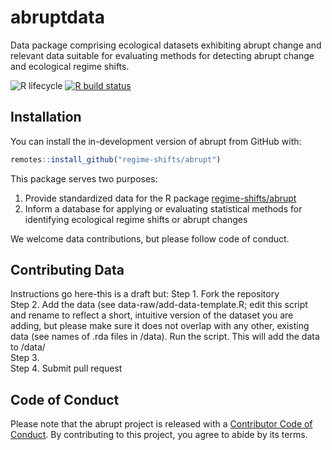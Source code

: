 # abruptdata
Data package comprising ecological datasets exhibiting abrupt change and relevant data suitable for evaluating methods for detecting abrupt change and ecological regime shifts. 
<!-- badges: start -->
![R lifecycle](https://img.shields.io/badge/lifecycle-experimental-orange.svg)
[![R build status](https://github.com/regime-shifts/abruptdata/workflows/R-CMD-check/badge.svg)](https://github.com/regime-shifts/abruptdata/actions)
<!-- badges: end -->

## Installation
You can install the in-development version of abrupt from GitHub with:

``` r
remotes::install_github("regime-shifts/abrupt")
```

This package serves two purposes:
1. Provide standardized data for the R package [regime-shifts/abrupt](github.com/regime-shifts/abrupt)
2. Inform a database for applying or evaluating statistical methods for identifying ecological regime shifts or abrupt changes

We welcome data contributions, but please follow code of conduct.

## Contributing Data
Instructions go here-this is a draft but:
Step 1. Fork the repository  
Step 2. Add the data (see data-raw/add-data-template.R; edit this script and rename to reflect a short, intuitive version of the dataset you are adding, but please make sure it does not overlap with any other, existing data (see names of .rda files in  /data). Run the script. This will add the data to /data/  
Step 3.    
Step 4. Submit pull request   

## Code of Conduct

Please note that the abrupt project is released with a [Contributor Code of Conduct](https://contributor-covenant.org/version/2/0/CODE_OF_CONDUCT.html). By contributing to this project, you agree to abide by its terms.
